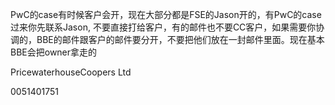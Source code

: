 



PwC的case有时候客户会开，现在大部分都是FSE的Jason开的，有PwC的case过来你先联系Jason, 不要直接打给客户，有的邮件也不要CC客户，如果需要你协调的，BBE的邮件跟客户的邮件要分开，不要把他们放在一封邮件里面。现在基本BBE会把owner拿走的   

PricewaterhouseCoopers Ltd  

0051401751